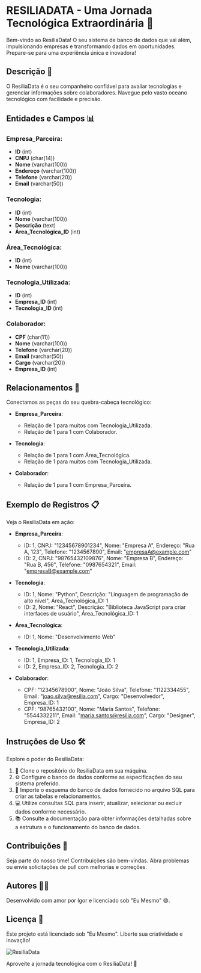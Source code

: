 # RESILIADATA - Uma Jornada Tecnológica Extraordinária 🚀

Bem-vindo ao ResiliaData! O seu sistema de banco de dados que vai além, impulsionando empresas e transformando dados em oportunidades. Prepare-se para uma experiência única e inovadora!

## Descrição 📝

O ResiliaData é o seu companheiro confiável para avaliar tecnologias e gerenciar informações sobre colaboradores. Navegue pelo vasto oceano tecnológico com facilidade e precisão.

## Entidades e Campos 📊

### Empresa_Parceira:

- **ID** (int)
- **CNPJ** (char(14))
- **Nome** (varchar(100))
- **Endereço** (varchar(100))
- **Telefone** (varchar(20))
- **Email** (varchar(50))

### Tecnologia:

- **ID** (int)
- **Nome** (varchar(100))
- **Descrição** (text)
- **Área_Tecnológica_ID** (int)

### Área_Tecnológica:

- **ID** (int)
- **Nome** (varchar(100))

### Tecnologia_Utilizada:

- **ID** (int)
- **Empresa_ID** (int)
- **Tecnologia_ID** (int)

### Colaborador:

- **CPF** (char(11))
- **Nome** (varchar(100))
- **Telefone** (varchar(20))
- **Email** (varchar(50))
- **Cargo** (varchar(20))
- **Empresa_ID** (int)

## Relacionamentos 🔗

Conectamos as peças do seu quebra-cabeça tecnológico:

- **Empresa_Parceira**:
  - Relação de 1 para muitos com Tecnologia_Utilizada.
  - Relação de 1 para 1 com Colaborador.
  
- **Tecnologia**:
  - Relação de 1 para 1 com Área_Tecnológica.
  - Relação de 1 para muitos com Tecnologia_Utilizada.
  
- **Colaborador**:
  - Relação de 1 para 1 com Empresa_Parceira.

## Exemplo de Registros 📋

Veja o ResiliaData em ação:

- **Empresa_Parceira**:
  - ID: 1, CNPJ: "12345678901234", Nome: "Empresa A", Endereço: "Rua A, 123", Telefone: "1234567890", Email: "empresaA@example.com"
  - ID: 2, CNPJ: "98765432109876", Nome: "Empresa B", Endereço: "Rua B, 456", Telefone: "0987654321", Email: "empresaB@example.com"

- **Tecnologia**:
  - ID: 1, Nome: "Python", Descrição: "Linguagem de programação de alto nível", Área_Tecnológica_ID: 1
  - ID: 2, Nome: "React", Descrição: "Biblioteca JavaScript para criar interfaces de usuário", Área_Tecnológica_ID: 1

- **Área_Tecnológica**:
  - ID: 1, Nome: "Desenvolvimento Web"

- **Tecnologia_Utilizada**:
  - ID: 1, Empresa_ID: 1, Tecnologia_ID: 1
  - ID: 2, Empresa_ID: 2, Tecnologia_ID: 2

- **Colaborador**:
  - CPF: "12345678900", Nome: "João Silva", Telefone: "1122334455", Email: "joao.silva@resilia.com", Cargo: "Desenvolvedor", Empresa_ID: 1
  - CPF: "98765432100", Nome: "Maria Santos", Telefone: "5544332211", Email: "maria.santos@resilia.com", Cargo: "Designer", Empresa_ID: 2

## Instruções de Uso 🛠️

Explore o poder do ResiliaData:

1. 📂 Clone o repositório do ResiliaData em sua máquina.
2. ⚙️ Configure o banco de dados conforme as especificações do seu sistema preferido.
3. 🚀 Importe o esquema do banco de dados fornecido no arquivo SQL para criar as tabelas e relacionamentos.
4. 💻 Utilize consultas SQL para inserir, atualizar, selecionar ou excluir dados conforme necessário.
5. 📚 Consulte a documentação para obter informações detalhadas sobre a estrutura e o funcionamento do banco de dados.

## Contribuições 🤝

Seja parte do nosso time! Contribuições são bem-vindas. Abra problemas ou envie solicitações de pull com melhorias e correções.

## Autores 🧑‍💻

Desenvolvido com amor por Igor e licenciado sob "Eu Mesmo" 😄.

## Licença 📜

Este projeto está licenciado sob "Eu Mesmo". Liberte sua criatividade e inovação!

![ResiliaData](https://media.giphy.com/media/3o7TKz50fNZSL6KEL2/giphy.gif)

Aproveite a jornada tecnológica com o ResiliaData! 🌟
